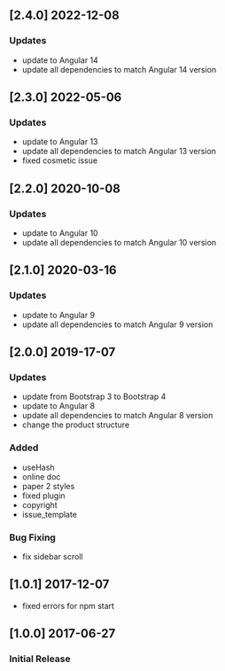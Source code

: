 ## [2.4.0] 2022-12-08
### Updates
- update to Angular 14
- update all dependencies to match Angular 14 version

## [2.3.0] 2022-05-06
### Updates
- update to Angular 13
- update all dependencies to match Angular 13 version
- fixed cosmetic issue

## [2.2.0] 2020-10-08
### Updates
- update to Angular 10
- update all dependencies to match Angular 10 version

## [2.1.0] 2020-03-16
### Updates
- update to Angular 9
- update all dependencies to match Angular 9 version

## [2.0.0] 2019-17-07
### Updates
- update from Bootstrap 3 to Bootstrap 4
- update to Angular 8
- update all dependencies to match Angular 8 version
- change the product structure
### Added
- useHash
- online doc
- paper 2 styles
- fixed plugin
- copyright
- issue_template
### Bug Fixing
- fix sidebar scroll

## [1.0.1] 2017-12-07
- fixed errors for npm start

## [1.0.0] 2017-06-27
### Initial Release
